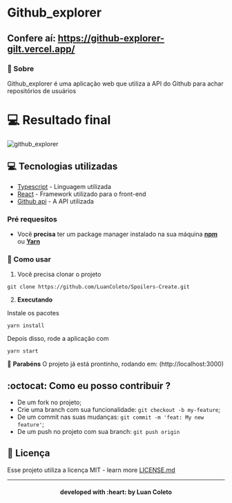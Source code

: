# Github_explorer 

## Confere aí: https://github-explorer-gilt.vercel.app/

### :bookmark: Sobre 

Github_explorer é uma aplicação web que utiliza a API do Github para achar repositórios de usuários

# :computer: Resultado final


![github_explorer](https://user-images.githubusercontent.com/50886716/86296889-48f79c00-bbd0-11ea-8acc-deeeb9f3d216.gif)


## :computer: Tecnologias utilizadas
 
* [Typescript](https://www.typescriptlang.org/) - Linguagem utilizada
* [React](https://pt-br.reactjs.org/) - Framework utilizado para o front-end
* [Github api](https://developer.github.com/v3/) - A API utilizada



### Pré requesitos

- Você **precisa** ter um package manager instalado na sua máquina **[npm](https://www.npmjs.com/)** ou **[Yarn](https://yarnpkg.com/)**

### :rocket: Como usar

1. Você precisa clonar o projeto

```
git clone https://github.com/LuanColeto/Spoilers-Create.git
```


2. **Executando**


Instale os pacotes

```
yarn install
```

Depois disso, rode a aplicação com

```
yarn start
```

 :tada: **Parabéns** O projeto já está prontinho, rodando em: (http://localhost:3000)



## :octocat: Como eu posso contribuir ?

- De um fork no projeto;
- Crie uma branch com sua funcionalidade: `git checkout -b my-feature`;
- De um commit nas suas mudanças: `git commit -m 'feat: My new feature'`;
- De um push no projeto com sua branch: `git push origin`


## :memo: Licença

Esse projeto utiliza a licença MIT - learn more [LICENSE.md](LICENSE.md)

---

<h4 align="center"> developed with :heart: by Luan Coleto </h4>

